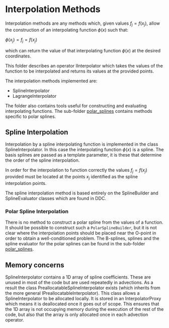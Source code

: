 # Interpolation Methods

Interpolation methods are any methods which, given values $`f_j=f(x_j)`$, allow the construction of an interpolating function $\phi(x)$ such that:

$`\phi(x_j)=f_j=f(x_j)`$

which can return the value of that interpolating function $\phi(x)$ at the desired coordinates.

This folder describes an operator IInterpolator which takes the values of the function to be interpolated and returns its values at the provided points.

The interpolation methods implemented are:
-  SplineInterpolator
-  LagrangeInterpolator

The folder also contains tools useful for constructing and evaluating interpolating functions. The sub-folder [polar\_splines](./polar_splines/README.md) contains methods specific to polar splines.

## Spline Interpolation

Interpolation by a spline interpolating function is implemented in the class SplineInterpolator. In this case the interpolating function $\phi(x)$ is a spline. The basis splines are passed as a template parameter, it is these that determine the order of the spline interpolation.

In order for the interpolation to function correctly the values $`f_j=f(x_j)`$ provided must be located at the points $`x_j`$ identified as the spline interpolation points.

The spline interpolation method is based entirely on the SplineBuilder and SplineEvaluator classes which are found in DDC.

### Polar Spline Interpolation
There is no method to construct a polar spline from the values of a function. It should be possible to construct such a `PolarSplineBuilder`, but it is not clear where the interpolation points should be placed near the O-point in order to obtain a well-conditioned problem. The B-splines, splines and the spline evaluator for the polar splines can be found in the sub-folder [polar\_splines](./polar_splines/README.md).

## Memory concerns

SplineInterpolator contains a 1D array of spline coefficients. These are unused in most of the code but are used repeatedly in advections. As a result the class PreallocatableSplineInterpolator exists (which inherits from the more general IPreallocatableInterpolator). This class allows a SplineInterpolator to be allocated locally. It is stored in an InterpolatorProxy which means it is deallocated once it goes out of scope. This ensures that the 1D array is not occupying memory during the execution of the rest of the code, but also that the array is only allocated once in each advection operator.
